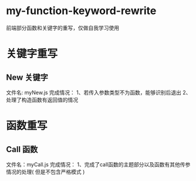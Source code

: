 # my-function-keyword-rewrite
前端部分函数和关键字的重写，仅做自我学习使用

# 关键字重写

## New 关键字
文件名: myNew.js
完成情况：
1、若传入参数类型不为函数，能够识别后退出
2、处理了构造函数有返回值的情况

# 函数重写
## Call 函数
文件名：myCall.js
完成情况：
1、完成了call函数的主题部分以及函数有其他传参情况的处理( 但是不包含严格模式 )
